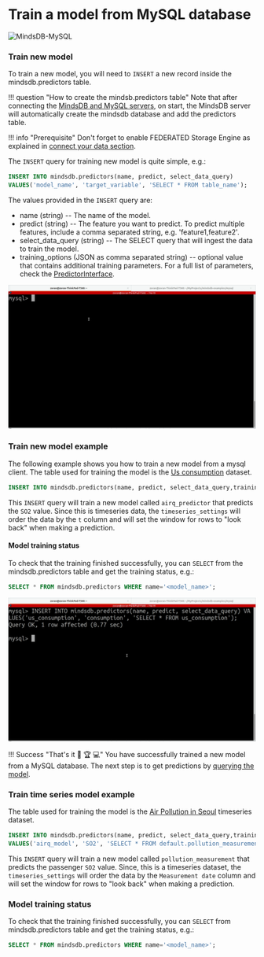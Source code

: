 # Train a model from MySQL database

![MindsDB-MySQL](/assets/databases/mdb-mysql.png)

### Train new model

To train a new model, you will need to `INSERT` a new record inside the mindsdb.predictors table.

!!! question "How to create the mindsb.predictors table"
    Note that after connecting the [MindsDB and MySQL servers](/datasources/mysql/#mysql-client), on
    start, the MindsDB server will automatically create the mindsdb database and add the predictors table.


!!! info "Prerequisite"
    Don't forget to enable FEDERATED Storage Engine as explained in [connect your data section](/datasources/mysql/#prerequisite).

The `INSERT` query for training new model is quite simple, e.g.:

```sql
INSERT INTO mindsdb.predictors(name, predict, select_data_query)
VALUES('model_name', 'target_variable', 'SELECT * FROM table_name');
```

The values provided in the `INSERT` query are:

* name (string) -- The name of the model.
* predict (string) --  The feature you want to predict. To predict multiple features, include a comma separated string, e.g. 'feature1,feature2'.
* select_data_query (string) -- The SELECT query that will ingest the data to train the model.
* training_options (JSON as comma separated string) -- optional value that contains additional training parameters. For a full list of parameters, check the [PredictorInterface](/PredictorInterface/#learn).

![Train model from mySQL client](/assets/predictors/mysql-insert.gif)

### Train new model example

The following example shows you how to train a new model from a mysql client. The table used for training the model is the [Us consumption](https://github.com/robjhyndman/fpp2-package/blob/15916e4fe827d1b3dcf82785a4ace80107af5ddd/data-raw/usconsumption.csv) dataset.

```sql
INSERT INTO mindsdb.predictors(name, predict, select_data_query,training_options) VALUES ('airq_predictor', 'SO2', 'SELECT * FROM default.pollution_measurement', '{"timeseries_settings":{"order_by": ["Measurement date"], "window":20}}');
```

This `INSERT` query will train a new model called `airq_predictor` that predicts the `SO2` value. Since this is timeseries data, the `timeseries_settings` will order the data by the `t` column and will set the window for rows to "look back" when making a prediction.

#### Model training status

To check that the training finished successfully, you can `SELECT` from the mindsdb.predictors table and get the training status, e.g.:

```sql
SELECT * FROM mindsdb.predictors WHERE name='<model_name>';
```

![Training model status](/assets/predictors/mysql-status.gif)

!!! Success "That's it :tada: :trophy:  :computer:"
    You have successfully trained a new model from a MySQL database. The next step is to get predictions by [querying the model](/model/query/mysql).


### Train time series model example


The table used for training the model is the [Air Pollution in Seoul](https://www.kaggle.com/bappekim/air-pollution-in-seoul) timeseries dataset.

 ```sql
 INSERT INTO mindsdb.predictors(name, predict, select_data_query,training_options)
 VALUES('airq_model', 'SO2', 'SELECT * FROM default.pollution_measurement', '{"timeseries_settings":{"order_by": ["Measurement date"], "window":20}}');
 ```

 This `INSERT` query will train a new model called `pollution_measurement` that predicts the passenger `SO2` value.
 Since, this is a timeseries dataset, the `timeseries_settings` will order the data by the `Measurement date` column and will set the window for rows to "look back" when making a prediction.

 ### Model training status

 To check that the training finished successfully, you can `SELECT` from mindsdb.predictors table and get the training status, e.g.:

 ```sql
 SELECT * FROM mindsdb.predictors WHERE name='<model_name>';
 ```





